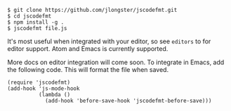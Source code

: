 
```
$ git clone https://github.com/jlongster/jscodefmt.git
$ cd jscodefmt
$ npm install -g .
$ jscodefmt file.js
```

It's most useful when integrated with your editor, so see `editors` to
for editor support. Atom and Emacs is currently supported.

More docs on editor integration will come soon. To integrate in Emacs,
add the following code. This will format the file when saved.

```elisp
(require 'jscodefmt)
(add-hook 'js-mode-hook
          (lambda ()
            (add-hook 'before-save-hook 'jscodefmt-before-save)))
```